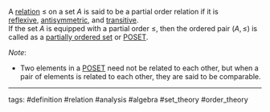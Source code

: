 A [relation](relation.md) $\leq$ on a set $A$ is said to be a partial order relation if it is  
[reflexive](reflexive%20relation.md), [antisymmetric](antisymmetric%20relation.md), and [transitive](transitive%20relation.md).  
If the set $A$ is equipped with a partial order $\leq$, then the ordered pair $(A,\leq)$ is called as a [partially ordered set](partially%20ordered%20set.md) or [POSET](partially%20ordered%20set.md).

*Note*:

* Two elements in a [POSET](partially%20ordered%20set.md) need not be related to each other, but when a pair of elements is related to each other, they are said to be comparable.

---

tags: #definition #relation #analysis #algebra #set_theory #order_theory
